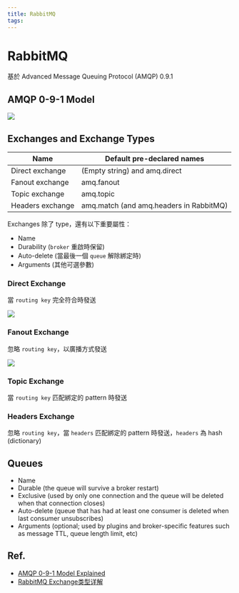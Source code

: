 ```yaml
---
title: RabbitMQ
tags:
---
```


# RabbitMQ

基於 Advanced Message Queuing Protocol (AMQP) 0.9.1


## AMQP 0-9-1 Model

![](https://www.rabbitmq.com/img/tutorials/intro/hello-world-example-routing.png)

## Exchanges and Exchange Types

| Name             | Default pre-declared names              |
| ---------------- | --------------------------------------- |
| Direct exchange  | (Empty string) and amq.direct           |
| Fanout exchange  | amq.fanout                              |
| Topic exchange   | amq.topic                               |
| Headers exchange | amq.match (and amq.headers in RabbitMQ) |

Exchanges 除了 type，還有以下重要屬性：
* Name
* Durability (`broker` 重啟時保留)
* Auto-delete (當最後一個 `queue` 解除綁定時)
* Arguments (其他可選參數)

### Direct Exchange

當 `routing key` 完全符合時發送

![](https://www.rabbitmq.com/img/tutorials/intro/exchange-direct.png)


### Fanout Exchange

忽略 `routing key`，以廣播方式發送

![](https://www.rabbitmq.com/img/tutorials/intro/exchange-fanout.png)


### Topic Exchange

當 `routing key` 匹配綁定的 pattern 時發送

### Headers Exchange

忽略 `routing key`，當 `headers` 匹配綁定的 pattern 時發送，`headers` 為 hash (dictionary) 

## Queues

* Name
* Durable (the queue will survive a broker restart)
* Exclusive (used by only one connection and the queue will be deleted when that connection closes)
* Auto-delete (queue that has had at least one consumer is deleted when last consumer unsubscribes)
* Arguments (optional; used by plugins and broker-specific features such as message TTL, queue length limit, etc)


## Ref.
* [AMQP 0-9-1 Model Explained](https://www.rabbitmq.com/tutorials/amqp-concepts.html)
* [RabbitMQ Exchange类型详解](http://www.cnblogs.com/julyluo/p/6265775.html)


